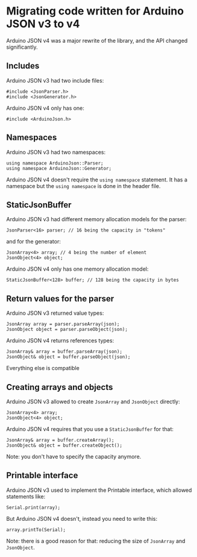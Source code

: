 Migrating code written for Arduino JSON v3 to v4
================================================

Arduino JSON v4 was a major rewrite of the library, and the API changed significantly.

## Includes

Arduino JSON v3 had two include files:

    #include <JsonParser.h>
    #include <JsonGenerator.h>

Arduino JSON v4 only has one:

	#include <ArduinoJson.h>

## Namespaces

Arduino JSON v3 had two namespaces:

	using namespace ArduinoJson::Parser;
	using namespace ArduinoJson::Generator;

Arduino JSON v4 doesn't require the `using namespace` statement.
It has a namespace but the `using namespace` is done in the header file.

## StaticJsonBuffer

Arduino JSON v3 had different memory allocation models for the parser:

	JsonParser<16> parser; // 16 being the capacity in "tokens"

and for the generator:

	JsonArray<4> array; // 4 being the number of element
	JsonObject<4> object;

Arduino JSON v4 only has one memory allocation model:

	StaticJsonBuffer<128> buffer; // 128 being the capacity in bytes

## Return values for the parser

Arduino JSON v3 returned value types:

	JsonArray array = parser.parseArray(json);
	JsonObject object = parser.parseObject(json);

Arduino JSON v4 returns references types:

	JsonArray& array = buffer.parseArray(json);
	JsonObject& object = buffer.parseObject(json);

Everything else is compatible

## Creating arrays and objects

Arduino JSON v3 allowed to create `JsonArray` and `JsonObject` directly:

	JsonArray<4> array;
	JsonObject<4> object;

Arduino JSON v4 requires that you use a `StaticJsonBuffer` for that:

	JsonArray& array = buffer.createArray();
	JsonObject& object = buffer.createObject();

Note: you don't have to specify the capacity anymore.

## Printable interface

Arduino JSON v3 used to implement the Printable interface, which allowed statements like:

    Serial.print(array);

But Arduino JSON v4 doesn't, instead you need to write this:

	array.printTo(Serial);

Note: there is a good reason for that: reducing the size of `JsonArray` and `JsonObject`.